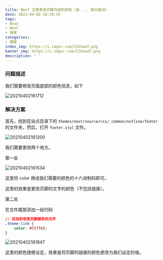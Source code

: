 ```yaml
---
title: NexT 主题更改页脚内容的颜色（由 ... 强力驱动）
date: 2021-04-02 16:10:55
tags:
- Hexo
- Next
- 博客
categories:
- 博客
index_img: https://i.imgur.com/IJUxwaT.png
banner_img: https://i.imgur.com/IJUxwaT.png
description: ' '
---
```


### 问题描述

我们需要修改页面底部的颜色信息，如下

![20210402161712](https://cdn.jsdelivr.net/gh/fanlumaster/BlogMaps@master/blogs/pictures/20210402161712.png)

### 解决方案

首先，找到在站点目录下的 `themes/next/source/css/_common/outline/footer` 的文件夹，然后，打开 `footer.styl` 文件。

![20210402161200](https://cdn.jsdelivr.net/gh/fanlumaster/BlogMaps@master/blogs/pictures/20210402161200.png)

我们需要更改两个地方。

第一处

![20210402161534](https://cdn.jsdelivr.net/gh/fanlumaster/BlogMaps@master/blogs/pictures/20210402161534.png)

这里将 color 换成我们需要的颜色的十六进制码即可。

这里的效果是更改页脚的文字的颜色（不包括链接）。

第二处

在文件尾部添加一段代码

```css
// 后加的改变页脚颜色的文件
.theme-link {
    color: #71ffe5;
}
```

![20210402161847](https://cdn.jsdelivr.net/gh/fanlumaster/BlogMaps@master/blogs/pictures/20210402161847.png)

这里的颜色随便设定，效果是将页脚的链接的颜色更改为我们设定的值。